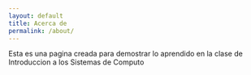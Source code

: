 ```yaml
---
layout: default
title: Acerca de 
permalink: /about/
---
```


Esta es una pagina creada para demostrar lo aprendido en la clase de Introduccion a los Sistemas de Computo